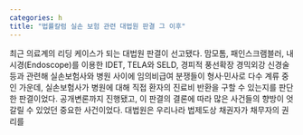 ```yaml
---
categories: h
title: "법률칼럼 실손 보험 관련 대법원 판결 그 이후"
---
```

최근 의료계의 리딩 케이스가 되는 대법원 판결이 선고됐다. 맘모톰, 패인스크램블러, 내시경(Endoscope)를 이용한 IDET, TELA와 SELD, 경피적 풍선확장 경믹외강 신경술 등과 관련해 실손보험사와 병원 사이에 임의비급여 분쟁들이 형사&middot;민사로 다수 계류 중인 가운데, 실손보험사가 병원에 대해 직접 환자의 진료비 반환을 구할 수 있는지를 판단한 판결이었다. 공개변론까지 진행됐고, 이 판결의 결론에 따라 많은 사건들의 향방이 엇갈릴 수 있었던 중요한 사건이었다. 대법원은 우리나라 법제도상 채권자가 채무자의 권리를